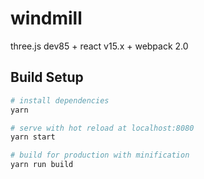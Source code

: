# windmill
three.js dev85 + react v15.x + webpack 2.0

## Build Setup

``` bash
# install dependencies
yarn

# serve with hot reload at localhost:8080
yarn start

# build for production with minification
yarn run build
